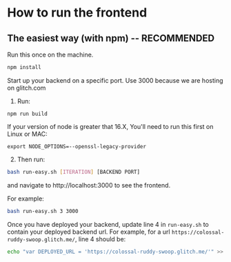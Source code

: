 # How to run the frontend

## The easiest way (with npm) -- RECOMMENDED

Run this once on the machine.
```bash
npm install
```

Start up your backend on a specific port. Use 3000 because we are hosting on glitch.com


1) Run:
```
npm run build
```

If your version of node is greater that 16.X,
You'll need to run this first on Linux or MAC:
```
export NODE_OPTIONS=--openssl-legacy-provider
```

2) Then run:
```bash
bash run-easy.sh [ITERATION] [BACKEND PORT]
```
and navigate to http://localhost:3000 to see the frontend.

For example:
```bash
bash run-easy.sh 3 3000
```

Once you have deployed your backend, update line 4 in `run-easy.sh` to contain your deployed backend url. For example, for a url `https://colossal-ruddy-swoop.glitch.me/`, line 4 should be:
```bash
echo "var DEPLOYED_URL = 'https://colossal-ruddy-swoop.glitch.me/'" >> build/config.js
```

